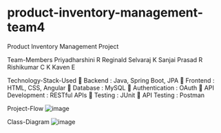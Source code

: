 # product-inventory-management-team4
Product Inventory Management Project

Team-Members
Priyadharshini R
Reginald Selvaraj K
Sanjai Prasad R
Rishikumar C K
Kaven E

Technology-Stack-Used
🔹 Backend                       :   Java, Spring Boot, JPA
🔹 Frontend                      :   HTML, CSS,  Angular
🔹 Database                      :   MySQL
🔹 Authentication                :   OAuth
🔹 API Development               :   RESTful APIs
🔹 Testing                       :   JUnit 
🔹 API Testing                   :   Postman

Project-Flow 
![image](https://github.com/user-attachments/assets/1b8aea9c-baa2-4ddf-bdaf-0824922eb7d0)

Class-Diagram
![image](https://github.com/user-attachments/assets/b24bb7a0-653f-4a54-9bf1-3ec8c4578b40)

